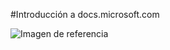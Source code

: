 #Introducción a docs.microsoft.com

![Imagen de referencia](media/150x150.png)

<!--HONumber=Jul16_HO3-->


